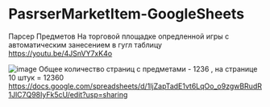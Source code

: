 # PasrserMarketItem-GoogleSheets
Парсер Предметов На торговой площадке опредленной игры с автоматическим занесением в гугл таблицу
https://youtu.be/4JSnVY7xK4o

![image](https://user-images.githubusercontent.com/61907186/215352277-067026e1-1487-4502-80e2-032d3d9a3560.png)
Общее количество страниц с предметами - 1236 , на странице 10 штук = 12360
https://docs.google.com/spreadsheets/d/1IjZapTadE1vt6LqOo_o9zgwBRudR1JlC7Q98IyFk5cU/edit?usp=sharing
